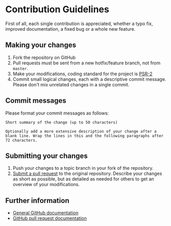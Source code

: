 Contribution Guidelines
=======================

First of all, each single contribution is appreciated, whether a typo fix,
improved documentation, a fixed bug or a whole new feature.

## Making your changes

 1. Fork the repository on GitHub
 2. Pull requests must be sent from a new hotfix/feature branch, not from `master`.
 3. Make your modifications, coding standard for the project is [PSR-2](https://github.com/php-fig/fig-standards/blob/master/accepted/PSR-2-coding-style-guide.md)
 4. Commit small logical changes, each with a descriptive commit message.
    Please don't mix unrelated changes in a single commit.

## Commit messages

Please format your commit messages as follows:

    Short summary of the change (up to 50 characters)

    Optionally add a more extensive description of your change after a
    blank line. Wrap the lines in this and the following paragraphs after
    72 characters.

## Submitting your changes

 1. Push your changes to a topic branch in your fork of the repository.
 2. [Submit a pull request][pr] to the original repository.
    Describe your changes as short as possible, but as detailed as needed for
    others to get an overview of your modifications.

## Further information

 * [General GitHub documentation][gh-help]
 * [GitHub pull request documentation][gh-pr]

 [gh-help]: https://help.github.com
 [gh-pr]:   https://help.github.com/send-pull-requests
 [issue]:   https://github.com/beryllium/icelus/issues/new
 [pr]:      https://github.com/helios-ag/FMElfinderBundle/pull/new

